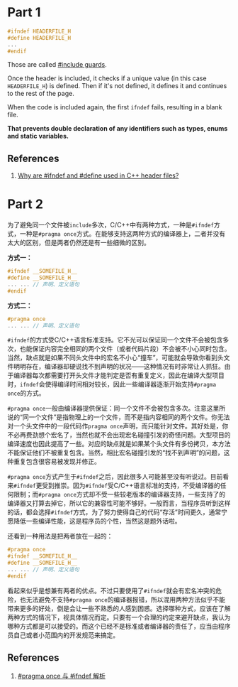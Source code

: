 # Part 1

```c++
#ifndef HEADERFILE_H
#define HEADERFILE_H
...
#endif
```

Those are called [#include guards](https://en.wikipedia.org/wiki/Include_guard).

Once the header is included, it checks if a unique value (in this case `HEADERFILE_H`) is defined. Then if it's not defined, it defines it and continues to the rest of the page.

When the code is included again, the first `ifndef` fails, resulting in a blank file.

**That prevents double declaration of any identifiers such as types, enums and static variables.**

## References

1. [Why are #ifndef and #define used in C++ header files?](https://stackoverflow.com/questions/1653958/why-are-ifndef-and-define-used-in-c-header-files) 


# Part 2

为了避免同一个文件被`include`多次，C/C++中有两种方式，一种是`#ifndef`方式，一种是`#pragma once`方式。在能够支持这两种方式的编译器上，二者并没有太大的区别，但是两者仍然还是有一些细微的区别。

**方式一：**

```c++
#ifndef __SOMEFILE_H__
#define __SOMEFILE_H__
... ... // 声明、定义语句
#endif
```

**方式二：**

```c++
#pragma once
... ... // 声明、定义语句
```

`#ifndef`的方式受C/C++语言标准支持。它不光可以保证同一个文件不会被包含多次，也能保证内容完全相同的两个文件（或者代码片段）不会被不小心同时包含。当然，缺点就是如果不同头文件中的宏名不小心“撞车”，可能就会导致你看到头文件明明存在，编译器却硬说找不到声明的状况——这种情况有时非常让人抓狂。由于编译器每次都需要打开头文件才能判定是否有重复定义，因此在编译大型项目时，`ifndef`会使得编译时间相对较长，因此一些编译器逐渐开始支持`#pragma once`的方式。

`#pragma once`一般由编译器提供保证：同一个文件不会被包含多次。注意这里所说的“同一个文件”是指物理上的一个文件，而不是指内容相同的两个文件。你无法对一个头文件中的一段代码作`pragma once`声明，而只能针对文件。其好处是，你不必再费劲想个宏名了，当然也就不会出现宏名碰撞引发的奇怪问题。大型项目的编译速度也因此提高了一些。对应的缺点就是如果某个头文件有多份拷贝，本方法不能保证他们不被重复包含。当然，相比宏名碰撞引发的“找不到声明”的问题，这种重复包含很容易被发现并修正。

`#pragma once`方式产生于`#ifndef`之后，因此很多人可能甚至没有听说过。目前看来`#ifndef`更受到推崇。因为`#ifndef`受C/C++语言标准的支持，不受编译器的任何限制；而`#pragma once`方式却不受一些较老版本的编译器支持，一些支持了的编译器又打算去掉它，所以它的兼容性可能不够好。一般而言，当程序员听到这样的话，都会选择`#ifndef`方式，为了努力使得自己的代码“存活”时间更久，通常宁愿降低一些编译性能，这是程序员的个性，当然这是题外话啦。

还看到一种用法是把两者放在一起的：

```c++
#pragma once
#ifndef __SOMEFILE_H__
#define __SOMEFILE_H__
... ... // 声明、定义语句
#endif
```

看起来似乎是想兼有两者的优点。不过只要使用了`#ifndef`就会有宏名冲突的危险，也无法避免不支持`#pragma once`的编译器报错，所以混用两种方法似乎不能带来更多的好处，倒是会让一些不熟悉的人感到困惑。选择哪种方式，应该在了解两种方式的情况下，视具体情况而定。只要有一个合理的约定来避开缺点，我认为哪种方式都是可以接受的。而这个已经不是标准或者编译器的责任了，应当由程序员自己或者小范围内的开发规范来搞定。

## References

1. [#pragma once 与 #ifndef 解析](http://www.cnblogs.com/hokyhu/archive/2009/03/30/1425604.html)
